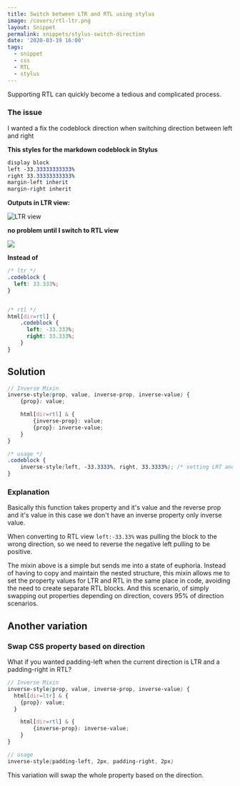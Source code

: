 ```yaml
---
title: Switch between LTR and RTL using stylus
image: /covers/rtl-ltr.png
layout: Snippet
permalink: snippets/stylus-switch-direction
date: '2020-03-19 16:00'
tags:
  - snippet
  - css
  - RTL
  - stylus
---
```

Supporting RTL can quickly become a tedious and complicated process.

### The issue

I wanted a fix the codeblock direction  when switching direction between left and right

**This styles for the markdown codeblock in Stylus**

```sass
display block
left -33.33333333333%
right 33.33333333333%
margin-left inherit
margin-right inherit
```

**Outputs in LTR view:**

![LTR view](/uploads/rtl-styuls.png)

**no problem until I switch to RTL view**

![](/uploads/ltr.stylus.png)

**Instead of**

```scss
/* ltr */
.codeblock {
  left: 33.333%;
}


/* rtl */
html[dir=rtl] {
    .codeblock {
      left: -33.333%;
      right: 33.333%;
    }
}
```

## Solution

```scss
// Inverse Mixin
inverse-style(prop, value, inverse-prop, inverse-value) {
	{prop}: value;

	html[dir=rtl] & {
		{inverse-prop}: value;
		{prop}: inverse-value;
	}
}

/* usage */
.codeblock {
    inverse-style(left, -33.3333%, right, 33.3333%); /* setting LRT and RTL! */
}

```

### Explanation

Basically this function takes property and it's value and the reverse prop and it's value in this case we don't have an inverse property only inverse value.

When converting to RTL view `left:-33.33%` was pulling the block to the wrong direction, so we need to reverse the negative left pulling to be positive.

The mixin above is a simple but sends me into a state of euphoria. Instead of having to copy and maintain the nested structure, this mixin allows me to set the property values for LTR and RTL in the same place in code, avoiding the need to create separate RTL blocks. And this scenario, of simply swapping out properties depending on direction, covers 95% of direction scenarios.



## Another variation

### Swap CSS property based on direction

What if you wanted padding-left when the current direction is LTR and a padding-right in RTL?

```scss
// Inverse Mixin
inverse-style(prop, value, inverse-prop, inverse-value) {
  html[dir=ltr] & {
    {prop}: value;
  }

	html[dir=rtl] & {
		{inverse-prop}: inverse-value;
	}
}

// usage
inverse-style(padding-left, 2px, padding-right, 2px)
```

This variation will swap the whole property based on the direction.